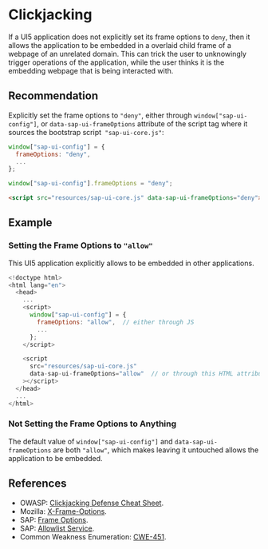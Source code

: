 # Clickjacking

If a UI5 application does not explicitly set its frame options to `deny`, then it allows the application to be embedded in a overlaid child frame of a webpage of an unrelated domain. This can trick the user to unknowingly trigger operations of the application, while the user thinks it is the embedding webpage that is being interacted with.

## Recommendation

Explicitly set the frame options to `"deny"`, either through `window["sap-ui-config"]`, or `data-sap-ui-frameOptions` attribute of the script tag where it sources the bootstrap script` "sap-ui-core.js"`:

``` javascript
window["sap-ui-config"] = {
  frameOptions: "deny",
  ...
};
```

``` javascript
window["sap-ui-config"].frameOptions = "deny";
```

``` html
<script src="resources/sap-ui-core.js" data-sap-ui-frameOptions="deny"></script>
```

## Example

### Setting the Frame Options to `"allow"`

This UI5 application explicitly allows to be embedded in other applications.

```javascript
<!doctype html>
<html lang="en">
  <head>
    ...
    <script>
      window["sap-ui-config"] = {
        frameOptions: "allow",  // either through JS
        ...
      };
    </script>

    <script
      src="resources/sap-ui-core.js"
      data-sap-ui-frameOptions="allow"  // or through this HTML attribute
    ></script>
  </head>
  ...
</html>
```

### Not Setting the Frame Options to Anything

The default value of `window["sap-ui-config"]` and `data-sap-ui-frameOptions` are both `"allow"`, which makes leaving it untouched allows the application to be embedded.

## References
* OWASP: [Clickjacking Defense Cheat Sheet](https://cheatsheetseries.owasp.org/cheatsheets/Clickjacking_Defense_Cheat_Sheet.html).
* Mozilla: [X-Frame-Options](https://developer.mozilla.org/en-US/docs/Web/HTTP/Headers/X-Frame-Options).
* SAP: [Frame Options](https://sapui5.hana.ondemand.com/sdk/#/topic/62d9c4d8f5ad49aa914624af9551beb7.html).
* SAP: [Allowlist Service](https://sapui5.hana.ondemand.com/sdk/#/topic/d04a6d41480c4396af16b5d2b25509ec.html).
* Common Weakness Enumeration: [CWE-451](https://cwe.mitre.org/data/definitions/451.html).
